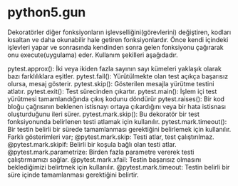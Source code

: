 # python5.gun

Dekoratörler diğer fonksiyonların işlevselliğini(görevlerini) değiştiren, kodları kısaltan ve daha okunabilir hale getiren fonksiyonlardır. Önce kendi içindeki işlevleri yapar ve sonrasında kendinden sonra gelen fonksiyonu çağırarak onu execute(uygulama) eder. Kullanım şekilleri aşağıdadır.

pytest.approx(): İki veya ikiden fazla sayının sayı kümeleri yaklaşık olarak bazı farklılıklara eşitler.
pytest.fail(): Yürütülmekte olan test açıkça başarısız olursa, mesaj gösterir.
pytest.skip(): Gösterilen mesajla yürütme testini atlatır.
pytest.exit(): Test sürecinden çıkartır.
pytest.main(): İşlem içi test yürütmesi tamamlandığında çıkış kodunu döndürür
pytest.raises(): Bir kod bloğu çağrısının beklenen istisnayı ortaya çıkardığını veya bir hata istisnası oluşturduğunu ileri sürer.
pytest.mark.skip(): Bu dekoratör bir test fonksiyonunda belirlenen testi atlamak için kullanılır.
pytest.mark.timeout(): Bir testin belirli bir sürede tamamlanması gerektiğini belirlemek için kullanılır.
Farklı gösterimleri var;
@pytest.mark.skip: Testi atlar, test çalıştırılmaz.
@pytest.mark.skipif: Belirli bir koşula bağlı olan testi atlar.
@pytest.mark.parametrize: Birden fazla parametre vererek testi çalıştırmamızı sağlar.
@pytest.mark.xfail: Testin başarısız olmasını beklediğimizi belirtmek için kullanılır.
@pytest.mark.timeout: Testin belirli bir süre içinde tamamlanması gerektiğini belirtir.

